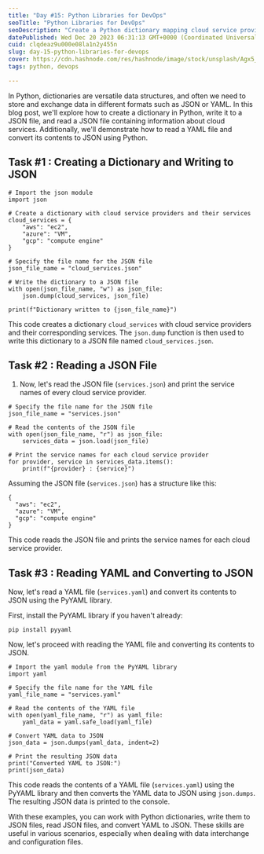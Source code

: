 ```yaml
---
title: "Day #15: Python Libraries for DevOps"
seoTitle: "Python Libraries for DevOps"
seoDescription: "Create a Python dictionary mapping cloud service providers to their services and store the data in a JSON file for efficient data handling."
datePublished: Wed Dec 20 2023 06:31:13 GMT+0000 (Coordinated Universal Time)
cuid: clqdeaz9u000e08la1n2y455n
slug: day-15-python-libraries-for-devops
cover: https://cdn.hashnode.com/res/hashnode/image/stock/unsplash/Agx5_TLsIf4/upload/58da96d0a16c0ff9d9b96cfdf70cf3aa.jpeg
tags: python, devops

---
```


In Python, dictionaries are versatile data structures, and often we need to store and exchange data in different formats such as JSON or YAML. In this blog post, we'll explore how to create a dictionary in Python, write it to a JSON file, and read a JSON file containing information about cloud services. Additionally, we'll demonstrate how to read a YAML file and convert its contents to JSON using Python.

## **Task #1 : Creating a Dictionary and Writing to JSON**

```plaintext
# Import the json module
import json

# Create a dictionary with cloud service providers and their services
cloud_services = {
    "aws": "ec2",
    "azure": "VM",
    "gcp": "compute engine"
}

# Specify the file name for the JSON file
json_file_name = "cloud_services.json"

# Write the dictionary to a JSON file
with open(json_file_name, "w") as json_file:
    json.dump(cloud_services, json_file)

print(f"Dictionary written to {json_file_name}")
```

This code creates a dictionary `cloud_services` with cloud service providers and their corresponding services. The `json.dump` function is then used to write this dictionary to a JSON file named `cloud_services.json`.

## **Task #2 : Reading a JSON File**

1. Now, let's read the JSON file (`services.json`) and print the service names of every cloud service provider.
    

```plaintext
# Specify the file name for the JSON file
json_file_name = "services.json"

# Read the contents of the JSON file
with open(json_file_name, "r") as json_file:
    services_data = json.load(json_file)

# Print the service names for each cloud service provider
for provider, service in services_data.items():
    print(f"{provider} : {service}")
```

Assuming the JSON file (`services.json`) has a structure like this:

```plaintext
{
  "aws": "ec2",
  "azure": "VM",
  "gcp": "compute engine"
}
```

This code reads the JSON file and prints the service names for each cloud service provider.

## **Task #3 : Reading YAML and Converting to JSON**

Now, let's read a YAML file (`services.yaml`) and convert its contents to JSON using the PyYAML library.

First, install the PyYAML library if you haven't already:

```plaintext
pip install pyyaml
```

Now, let's proceed with reading the YAML file and converting its contents to JSON.

```plaintext
# Import the yaml module from the PyYAML library
import yaml

# Specify the file name for the YAML file
yaml_file_name = "services.yaml"

# Read the contents of the YAML file
with open(yaml_file_name, "r") as yaml_file:
    yaml_data = yaml.safe_load(yaml_file)

# Convert YAML data to JSON
json_data = json.dumps(yaml_data, indent=2)

# Print the resulting JSON data
print("Converted YAML to JSON:")
print(json_data)
```

This code reads the contents of a YAML file (`services.yaml`) using the PyYAML library and then converts the YAML data to JSON using `json.dumps`. The resulting JSON data is printed to the console.

With these examples, you can work with Python dictionaries, write them to JSON files, read JSON files, and convert YAML to JSON. These skills are useful in various scenarios, especially when dealing with data interchange and configuration files.